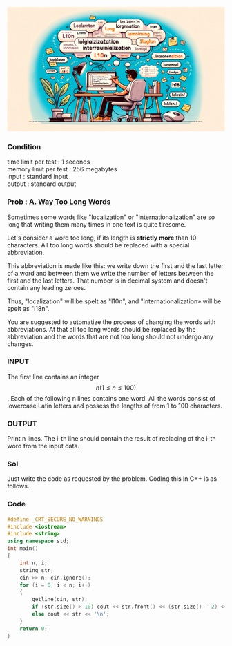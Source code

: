 ![Alt text](/img/CODEFORCES/71A.png)

### Condition
time limit per test : 1 seconds   
memory limit per test : 256 megabytes     
input : standard input   
output : standard output   

### Prob : [A. Way Too Long Words](https://codeforces.com/problemset/problem/71/A)
Sometimes some words like "localization" or "internationalization" are so long that writing them many times in one text is quite tiresome.

Let's consider a word too long, if its length is **strictly more** than 10 characters. All too long words should be replaced with a special abbreviation.

This abbreviation is made like this: we write down the first and the last letter of a word and between them we write the number of letters between the first and the last letters. That number is in decimal system and doesn't contain any leading zeroes.

Thus, "localization" will be spelt as "l10n", and "internationalization» will be spelt as "i18n".

You are suggested to automatize the process of changing the words with abbreviations. At that all too long words should be replaced by the abbreviation and the words that are not too long should not undergo any changes.



### INPUT
The first line contains an integer $$n (1 ≤ n ≤ 100)$$. Each of the following n lines contains one word. All the words consist of lowercase Latin letters and possess the lengths of from 1 to 100 characters.

### OUTPUT
Print n lines. The i-th line should contain the result of replacing of the i-th word from the input data.


### Sol
Just write the code as requested by the problem. Coding this in C++ is as follows.

### Code
```c++
#define _CRT_SECURE_NO_WARNINGS
#include <iostream>
#include <string>
using namespace std;
int main()
{
	int n, i;
	string str;
	cin >> n; cin.ignore();
	for (i = 0; i < n; i++)
	{
		getline(cin, str);
		if (str.size() > 10) cout << str.front() << (str.size() - 2) << str.back() << '\n';
		else cout << str << '\n';
	}
	return 0;
}
```